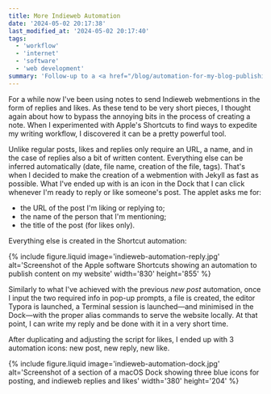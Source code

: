 ```yaml
---
title: More Indieweb Automation
date: '2024-05-02 20:17:38'
last_modified_at: '2024-05-02 20:17:40'
tags:
  - 'workflow'
  - 'internet'
  - 'software'
  - 'web development'
summary: 'Follow-up to a <a href="/blog/automation-for-my-blog-publishing-workflow/">previous case study</a> on how I automated my static website publishing workflow. This time, a lean Shortcut script is allowing me to write webmentions in seconds.'
---
```

For a while now I've been using notes to send Indieweb webmentions in the form of replies and likes. As these tend to be very short pieces, I thought again about how to bypass the annoying bits in the process of creating a note. When I experimented with Apple's Shortcuts to find ways to expedite my writing workflow, I discovered it can be a pretty powerful tool.

Unlike regular posts, likes and replies only require an URL, a name, and in the case of replies also a bit of written content. Everything else can be inferred automatically (date, file name, creation of the file, tags). That's when I decided to make the creation of a webmention with Jekyll as fast as possible. What I've ended up with is an icon in the Dock that I can click whenever I'm ready to reply or like someone's post. The applet asks me for:

- the URL of the post I'm liking or replying to;
- the name of the person that I'm mentioning;
- the title of the post (for likes only).

Everything else is created in the Shortcut automation:

{% include figure.liquid image='indieweb-automation-reply.jpg' alt='Screenshot of the Apple software Shortcuts showing an automation to publish content on my website' width='830' height='855' %}

Similarly to what I've achieved with the previous _new post_ automation, once I input the two required info in pop-up prompts, a file is created, the editor Typora is launched, a Terminal session is launched—and minimised in the Dock—with the proper alias commands to serve the website locally. At that point, I can write my reply and be done with it in a very short time.

After duplicating and adjusting the script for likes, I ended up with 3 automation icons: new post, new reply, new like.

{% include figure.liquid image='indieweb-automation-dock.jpg' alt='Screenshot of a section of a macOS Dock showing three blue icons for posting, and indieweb replies and likes' width='380' height='204' %}